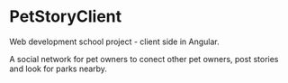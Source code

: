 # PetStoryClient
Web development school project - client side in Angular.

A social network for pet owners to conect other pet owners, post stories and look for parks nearby.

